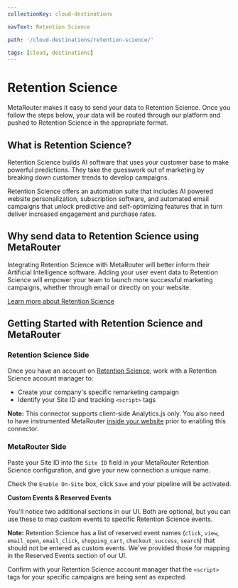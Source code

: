 ```yaml
---
collectionKey: cloud-destinations

navText: Retention Science

path: '/cloud-destinations/retention-science/'

tags: [cloud, destinations]
---
```


# Retention Science

MetaRouter makes it easy to send your data to Retention Science. Once you follow the steps below, your data will be routed through our platform and pushed to Retention Science in the appropriate format.

## What is Retention Science?

Retention Science builds AI software that uses your customer base to make powerful predictions. They take the guesswork out of marketing by breaking down customer trends to develop campaigns.

Retention Science offers an automation suite that includes AI powered website personalization, subscription software, and automated email campaigns that unlock predictive and self-optimizing features that in turn deliver increased engagement and purchase rates.

## Why send data to Retention Science using MetaRouter

Integrating Retention Science with MetaRouter will better inform their Artificial Intelligence software. Adding your user event data to Retention Science will empower your team to launch more successful marketing campaigns, whether through email or directly on your website.

[Learn more about Retention Science](https://www.retentionscience.com/)

## Getting Started with Retention Science and MetaRouter

### Retention Science Side

Once you have an account on [Retention Science](https://www.retentionscience.com/), work with a Retention Science account manager to:

- Create your company's specific remarketing campaign
- Identify your Site ID and tracking `<script>` tags

**Note:** This connector supports client-side Analytics.js only. You also need to have instrumented MetaRouter [inside your website](/sources/analytics-js/) prior to enabling this connector.

### MetaRouter Side

Paste your Site ID into the `Site ID` field in your MetaRouter Retention Science configuration, and give your new connection a unique name.

Check the `Enable On-Site` box, click `Save` and your pipeline will be activated.

**Custom Events & Reserved Events**

You'll notice two additional sections in our UI. Both are optional, but you can use these to map custom events to specific Retention Science events.

**Note:** Retention Science has a list of reserved event names (`click`, `view`, `email_open`, `email_click`, `shopping_cart`, `checkout_success`, `search`) that should not be entered as custom events. We've provided those for mapping in the Reserved Events section of our UI.

Confirm with your Retention Science account manager that the `<script>` tags for your specific campaigns are being sent as expected.
